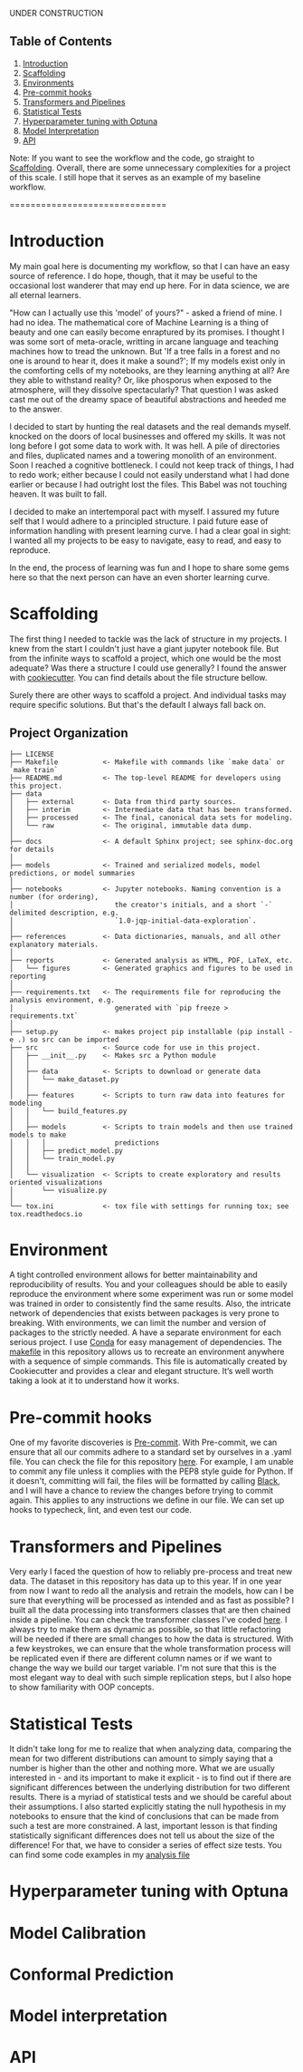 UNDER CONSTRUCTION

## Table of Contents

1. [Introduction](#Introduction)
2. [Scaffolding](#Scaffolding)
3. [Environments](#Environments)
4. [Pre-commit hooks](#pre-commit-hooks)
5. [Transformers and Pipelines](#Transformers-and-Pipelines)
6. [Statistical Tests](#Statistical-Tests)
7. [Hyperparameter tuning with Optuna](#Hyperparameter-tuning-with-Optuna)
8. [Model Interpretation](#Model-Interpretation)
9. [API](#API)

</small> Note: If you want to see the workflow and the code, go straight to [Scaffolding](#Scaffolding). Overall, there are some unnecessary complexities for a project of this scale. I still hope that it serves as an example of my baseline workflow.</small>

==============================

# Introduction

My main goal here is documenting my workflow, so that I can have an easy source of reference. I do hope, though, that it may be useful to the occasional lost wanderer that may end up here. For in data science, we are all eternal learners.

"How can I actually use this 'model' of yours?" - asked a friend of mine. I had no idea. The mathematical core of Machine Learning is a thing of beauty and one can easily become enraptured by its promises. I thought I was some sort of meta-oracle, writting in arcane language and teaching machines how to tread the unknown. But 'If a tree falls in a forest and no one is around to hear it, does it make a sound?'; If my models exist only in the comforting cells of my notebooks, are they learning anything at all? Are they able to withstand reality? Or, like phosporus when exposed to the atmosphere, will they dissolve spectacularly? That question I was asked cast me out of the dreamy space of beautiful abstractions and heeded me to the answer. 

I decided to start by hunting the real datasets and the real demands myself. knocked on the doors of local businesses and offered my skills. It was not long before I got some data to work with. It was hell. A pile of directories and files, duplicated names and a towering monolith of an environment. Soon I reached a cognitive bottleneck. I could not keep track of things, I had to redo work; either because I could not easily understand what I had done earlier or because I had outright lost the files. This Babel was not touching heaven. It was built to fall.

I decided to make an intertemporal pact with myself. I assured my future self that I would adhere to a principled structure. I paid future ease of information handling with present learning curve. I had a clear goal in sight: I wanted all my projects to be easy to navigate, easy to read, and easy to reproduce. 

In the end, the process of learning was fun and I hope to share some gems here so that the next person can have an even shorter learning curve. 

# Scaffolding 

The first thing I needed to tackle was the lack of structure in my projects. I knew from the start I couldn't just have a giant jupyter notebook file. But from the infinite ways to scaffold a project, which one would be the most adequate? Was there a structure I could use generally? I found the answer with [cookiecutter](https://drivendata.github.io/cookiecutter-data-science/). You can find details about the file structure bellow. 


Surely there are other ways to scaffold a project. And individual tasks may require specific solutions. But that's the default I always fall back on. 




Project Organization
------------

    ├── LICENSE
    ├── Makefile           <- Makefile with commands like `make data` or `make train`
    ├── README.md          <- The top-level README for developers using this project.
    ├── data
    │   ├── external       <- Data from third party sources.
    │   ├── interim        <- Intermediate data that has been transformed.
    │   ├── processed      <- The final, canonical data sets for modeling.
    │   └── raw            <- The original, immutable data dump.
    │
    ├── docs               <- A default Sphinx project; see sphinx-doc.org for details
    │
    ├── models             <- Trained and serialized models, model predictions, or model summaries
    │
    ├── notebooks          <- Jupyter notebooks. Naming convention is a number (for ordering),
    │                         the creator's initials, and a short `-` delimited description, e.g.
    │                         `1.0-jqp-initial-data-exploration`.
    │
    ├── references         <- Data dictionaries, manuals, and all other explanatory materials.
    │
    ├── reports            <- Generated analysis as HTML, PDF, LaTeX, etc.
    │   └── figures        <- Generated graphics and figures to be used in reporting
    │
    ├── requirements.txt   <- The requirements file for reproducing the analysis environment, e.g.
    │                         generated with `pip freeze > requirements.txt`
    │
    ├── setup.py           <- makes project pip installable (pip install -e .) so src can be imported
    ├── src                <- Source code for use in this project.
    │   ├── __init__.py    <- Makes src a Python module
    │   │
    │   ├── data           <- Scripts to download or generate data
    │   │   └── make_dataset.py
    │   │
    │   ├── features       <- Scripts to turn raw data into features for modeling
    │   │   └── build_features.py
    │   │
    │   ├── models         <- Scripts to train models and then use trained models to make
    │   │   │                 predictions
    │   │   ├── predict_model.py
    │   │   └── train_model.py
    │   │
    │   └── visualization  <- Scripts to create exploratory and results oriented visualizations
    │       └── visualize.py
    │
    └── tox.ini            <- tox file with settings for running tox; see tox.readthedocs.io


# Environment 

A tight controlled environment allows for better maintainability and reproducibility of results. You and your colleagues should be able to easily reproduce the environment where some experiment was run or some model was trained in order to consistently find the same results. Also, the intricate network of dependencies that exists between packages is very prone to breaking. With environments, we can limit the number and version of packages to the strictly needed. A have a separate environment for each serious project. I use [Conda](https://docs.conda.io/en/latest/) for easy management of dependencies.
The [makefile](https://github.com/MatheusVazManzke/steam-analysis/blob/main/Makefile) in this repository allows us to recreate an environment anywhere with a sequence of simple commands. This file is automatically created by Cookiecutter and provides a clear and elegant structure. It’s well worth taking a look at it to understand how it works.

# Pre-commit hooks
One of my favorite discoveries is [Pre-commit](https://pre-commit.com/). With Pre-commit, we can ensure that all our commits adhere to a standard set by ourselves in a .yaml file. You can check the file for this repository [here]([/blob/main/.pre-commit-config.yaml](https://github.com/MatheusVazManzke/steam-analysis/blob/main/.pre-commit-config.yaml)). For example, I am unable to commit any file unless it complies with the PEP8 style guide for Python. If it doesn't, committing will fail, the files will be formatted by calling [Black](https://github.com/psf/black), and I will have a chance to review the changes before trying to commit again. This applies to any instructions we define in our file. We can set up hooks to typecheck, lint, and even test our code.

# Transformers and Pipelines
Very early I faced the question of how to reliably pre-process and treat new data. The dataset in this repository has data up to this year. If in one year from now I want to redo all the analysis and retrain the models, how can I be sure that everything will be processed as intended and as fast as possible? I built all the data processing into transformers classes that are then chained inside a pipeline. You can check the transformer classes I've coded [here](https://github.com/MatheusVazManzke/steam-analysis/blob/main/src/features/transformer_classes.py). I always try to make them as dynamic as possible, so that little refactoring will be needed if there are small changes to how the data is structured. With a few keystrokes, we can ensure that the whole transformation process will be replicated even if there are different column names or if we want to change the way we build our target variable. I'm not sure that this is the most elegant way to deal with such simple replication steps, but I also hope to show familiarity with OOP concepts.

# Statistical Tests

It didn't take long for me to realize that when analyzing data, comparing the mean for two different distributions can amount to simply saying that a number is higher than the other and nothing more. What we are usually interested in - and its important to make it explicit - is to find out if there are significant differences between the underlying distribution for two different results. There is a myriad of statistical tests and we should be careful about their assumptions. I also started explicitly stating the null hypothesis in my notebooks to ensure that the kind of conclusions that can be made from such a test are more constrained. A last, important lesson is that finding statistically significant differences does not tell us about the size of the difference! For that, we have to consider a series of effect size tests. You can find some code examples in my [analysis file](https://github.com/MatheusVazManzke/steam-analysis/blob/main/notebooks/analysis/1.2-mvm-data-analysis.ipynb)

# Hyperparameter tuning with Optuna

# Model Calibration

# Conformal Prediction


# Model interpretation

# API
